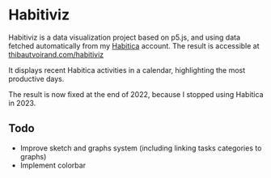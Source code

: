 # Habitiviz

Habitiviz is a data visualization project based on p5.js, and using data fetched
automatically from my [Habitica](https://habitica.com) account.
The result is accessible at [thibautvoirand.com/habitiviz](https://thibautvoirand.com/habitiviz/)

It displays recent Habitica activities in a calendar, highlighting the most
productive days.

The result is now fixed at the end of 2022, because I stopped using Habitica in
2023.


## Todo

*   Improve sketch and graphs system (including linking tasks categories to graphs)
*   Implement colorbar
